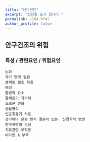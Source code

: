 ```yaml
---
title: "난다진단"
excerpt: "진단을 표시 합니다."
permalink: /184.html
author_profile: false
---
```

## 안구건조의 위험



### 특성 / 관련요인 / 위험요인

>   

    노화
    자가 면역 질환
    콘택트 렌즈 착용
    여성
    환경적 요소
    알레르기 과거력
    호르몬 변화
    생활양식
    인공호흡기 치료
    감각이나 운동 반사 결손이 있는  신경학적 병변
    안구표면의 손상
    치료관련 부작용
    비타민 A 부족

